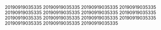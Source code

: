 20190919035335
20190919035335
20190919035335
20190919035335
20190919035335
20190919035335
20190919035335
20190919035335
20190919035335
20190919035335
20190919035335
20190919035335
20190919035335
20190919035335
20190919035335
